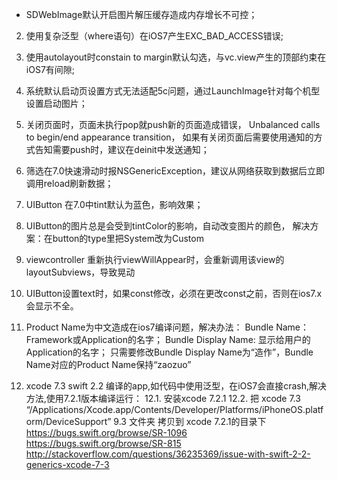 * SDWebImage默认开启图片解压缓存造成内存增长不可控；
2. 使用复杂泛型（where语句）在iOS7产生EXC_BAD_ACCESS错误;
3. 使用autolayout时constain to margin默认勾选，与vc.view产生的顶部约束在iOS7有间隙;
4. 系统默认启动页设置方式无法适配5c问题，通过LaunchImage针对每个机型设置启动图片；
5. 关闭页面时，页面未执行pop就push新的页面造成错误， Unbalanced calls to begin/end appearance transition，
    如果有关闭页面后需要使用通知的方式告知需要push时，建议在deinit中发送通知；
6. 筛选在7.0快速滑动时报NSGenericException，建议从网络获取到数据后立即调用reload刷新数据；
7. UIButton 在7.0中tint默认为蓝色，影响效果；
8. UIButton的图片总是会受到tintColor的影响，自动改变图片的颜色，
    解决方案：在button的type里把System改为Custom
9. viewcontroller 重新执行viewWillAppear时，会重新调用该view的layoutSubviews，导致晃动
10. UIButton设置text时，如果const修改，必须在更改const之前，否则在ios7.x会显示不全。
11. Product Name为中文造成在ios7编译问题，解决办法：
          Bundle Name：Framework或Application的名字；
          Bundle Display Name: 显示给用户的Application的名字；
          只需要修改Bundle Display Name为“造作”，Bundle Name对应的Product Name保持“zaozuo”

12. xcode 7.3 swift 2.2 编译的app,如代码中使用泛型，在iOS7会直接crash,解决方法,使用7.2.1版本编译运行：
     12.1. 安装xcode 7.2.1
     12.2. 把 xcode 7.3 “/Applications/Xcode.app/Contents/Developer/Platforms/iPhoneOS.platform/DeviceSupport” 9.3
              文件夹 拷贝到 xcode 7.2.1的目录下
     https://bugs.swift.org/browse/SR-1096
     https://bugs.swift.org/browse/SR-815
     http://stackoverflow.com/questions/36235369/issue-with-swift-2-2-generics-xcode-7-3